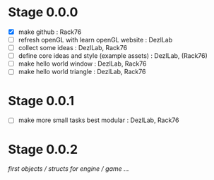 # Stage 0.0.0
- [x] make github : Rack76
- [ ] refresh openGL with learn openGL website : DezlLab
- [ ] collect some ideas : DezlLab, Rack76
- [ ] define core ideas and style (example assets) : DezlLab, (Rack76)
- [ ] make hello world window : DezlLab, Rack76
- [ ] make hello world triangle : DezlLab, Rack76
# Stage 0.0.1
- [ ] make more small tasks best modular : DezlLab, Rack76
# Stage 0.0.2
*first objects / structs for engine / game ...*
